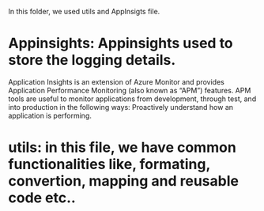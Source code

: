 In this folder, we used utils and AppInsigts file.

# Appinsights: Appinsights used to store the logging details.

Application Insights is an extension of Azure Monitor and provides Application Performance Monitoring (also known as “APM”) features. APM tools are useful to monitor applications from development, through test, and into production in the following ways: Proactively understand how an application is performing.

# utils: in this file, we have common functionalities like, formating, convertion, mapping and reusable code etc..
